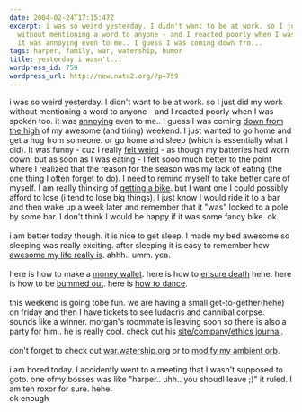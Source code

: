 ```yaml
---
date: 2004-02-24T17:15:47Z
excerpt: i was so weird yesterday. I didn't want to be at work. so I just did my work
  without mentioning a word to anyone - and I reacted poorly when I was spoken too.
  it was annoying even to me.. I guess I was coming down fro...
tags: harper, family, war, watership, humor
title: yesterday i wasn't...
wordpress_id: 759
wordpress_url: http://new.nata2.org/?p=759
---
```


i was so weird yesterday. I didn't want to be at work. so I just did my work without mentioning a word to anyone - and I reacted poorly when I was spoken too. it was <a href="http://womanstouch.ag.org/womanstouch/newimages/3-4-02/5_20_annoying%20guy.jpg">annoying</a> even to me.. I guess I was coming <a href="http://www.abc.net.au/news/featuregraphics/2002/07/20020702fossettballoon.jpg">down from the high</a> of my awesome (and tiring) weekend. I just wanted to go home and get a hug from someone. or go home and sleep (which is essentially what I did). It was funny - cuz I really <a href="http://www.digitalstoryteller.com/BTV99/hartley/images/small/0131BNSF_derailment_11-98.jpg">felt weird</a> - as though my batteries had worn down. but as soon as I was eating - I felt sooo much better to the point where I realized that the reason for the season was my lack of eating (the one thing I often forget to do). I need to remind myself to take better care of myself. I am really thinking of <a href="http://www.lovelylowrider.com/bulletbondobike.jpg">getting a bike</a>. but I want one I could possibly afford to lose (i tend to lose big things). I just know I would ride it to a bar and then wake up a week later and remember that it "was" locked to a pole by some bar. I don't think I would be happy if it was some fancy bike. ok. <br/><br/>i am better today though. it is nice to get sleep. I made my bed awesome so sleeping was really exciting. after sleeping it is easy to remember how <a href="http://freepages.genealogy.rootsweb.com/~mysouthernfamily/photos/higginbothamjosephaCSAi17159.jpg">awesome my life really is</a>. ahhh.. umm. yea. <br/><br/>here is how to make a <a href="http://shitbegone.com/moneywallet/index2.html">money wallet</a>. here is how to <a href="http://www.nata2.info/?path=humor%2Fpictures&img=wrist.gif">ensure death</a> hehe. here is how to be <a href="http://www.rodrickbrown.com/denied.wmv">bummed out</a>. here is <a href="http://www.helenandbarry.com/WilliamHung.wmv">how to dance</a>. <br/><br/>this weekend is going tobe fun. we are having a small get-to-gether(hehe) on friday and then I have tickets to see ludacris and cannibal corpse. sounds like a winner. morgan's roommate is leaving soon so there is also a party for him.. he is really cool. check out his <a href="http://www.parallaxonline.org/index.html">site/company/ethics journal</a>. <br/><br/>don't forget to check out <a href="http://war.watership.org">war.watership.org</a> or to <a href="http://dopeman.org/ambient/">modify my ambient orb</a>.<br/><br/>i am bored today. I accidently went to a meeting that I wasn't supposed to goto. one ofmy bosses was like "harper.. uhh.. you shoudl leave ;)" it ruled. I am teh roxor for sure. hehe.<br/> ok enough
